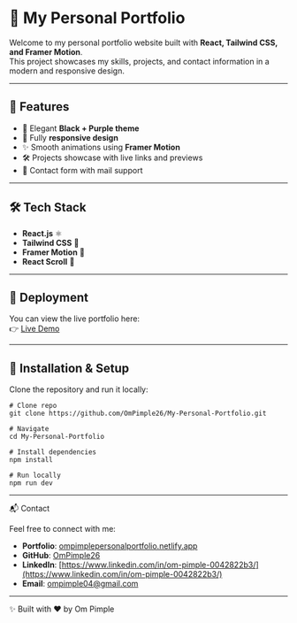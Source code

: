 # 🌸 My Personal Portfolio

Welcome to my personal portfolio website built with **React, Tailwind CSS, and Framer Motion**.  
This project showcases my skills, projects, and contact information in a modern and responsive design.  

---

## 🚀 Features
- 🎨 Elegant **Black + Purple theme**  
- 📱 Fully **responsive design**  
- ✨ Smooth animations using **Framer Motion**  
- 🛠️ Projects showcase with live links and previews  
- 📧 Contact form with mail support  

---

## 🛠️ Tech Stack
- **React.js** ⚛️  
- **Tailwind CSS** 🎨  
- **Framer Motion** 🎥  
- **React Scroll** 📜  

---

## 🔗 Deployment
You can view the live portfolio here:  
👉 [Live Demo](https://ompimplepersonalportfolio.netlify.app/)  

---

## 📂 Installation & Setup
Clone the repository and run it locally:

```
# Clone repo
git clone https://github.com/OmPimple26/My-Personal-Portfolio.git

# Navigate
cd My-Personal-Portfolio

# Install dependencies
npm install

# Run locally
npm run dev
```

---

📬 Contact

Feel free to connect with me:

- **Portfolio**: [ompimplepersonalportfolio.netlify.app](https://ompimplepersonalportfolio.netlify.app/)  
- **GitHub**: [OmPimple26](https://github.com/OmPimple26)  
- **LinkedIn**: [https://www.linkedin.com/in/om-pimple-0042822b3/](https://www.linkedin.com/in/om-pimple-0042822b3/)  
- **Email**: [ompimple04@gmail.com](mailto:ompimple04@gmail.com)

---

✨ Built with ❤️ by Om Pimple
